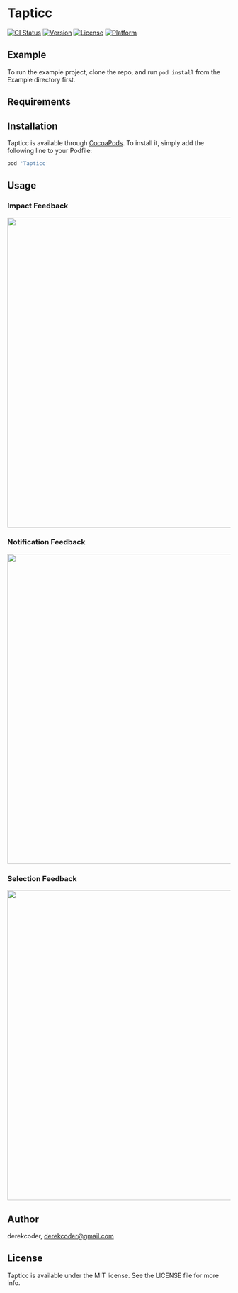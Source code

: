 # Tapticc

[![CI Status](https://img.shields.io/travis/derekcoder@gmail.com/Tapticc.svg?style=flat)](https://travis-ci.org/derekcoder@gmail.com/Tapticc)
[![Version](https://img.shields.io/cocoapods/v/Tapticc.svg?style=flat)](https://cocoapods.org/pods/Tapticc)
[![License](https://img.shields.io/cocoapods/l/Tapticc.svg?style=flat)](https://cocoapods.org/pods/Tapticc)
[![Platform](https://img.shields.io/cocoapods/p/Tapticc.svg?style=flat)](https://cocoapods.org/pods/Tapticc)

## Example

To run the example project, clone the repo, and run `pod install` from the Example directory first.

## Requirements

## Installation

Tapticc is available through [CocoaPods](https://cocoapods.org). To install
it, simply add the following line to your Podfile:

```ruby
pod 'Tapticc'
```

## Usage

### Impact Feedback

<p align="center">
<img src="https://raw.githubusercontent.com/derekcoder/Tapticc/master/Tapticc/Assets/impact.png" width="700">
</p>

### Notification Feedback

<p align="center">
<img src="https://raw.githubusercontent.com/derekcoder/Tapticc/master/Tapticc/Assets/notification.png" width="700">
</p>

### Selection Feedback

<p align="center">
<img src="https://raw.githubusercontent.com/derekcoder/Tapticc/master/Tapticc/Assets/selection.png" width="700">
</p>

## Author

derekcoder, derekcoder@gmail.com

## License

Tapticc is available under the MIT license. See the LICENSE file for more info.
